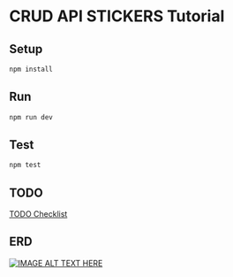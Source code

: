 # CRUD API STICKERS Tutorial

## Setup

```sh
npm install
```

## Run

```sh
npm run dev
```

## Test

```sh
npm test
```

## TODO

[TODO Checklist](TODO.md)

## ERD

[![IMAGE ALT TEXT HERE](http://devstickers.com/assets/img/pro/m539.png)](https://www.youtube.com/watch?v=7OaScd7sWPw&list=PLM_i0obccy3uwR6ZYa7QE03xDRAqs4Aso&index=16)
